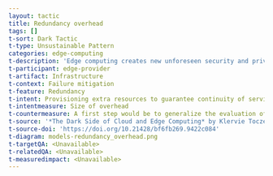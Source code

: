 ```yaml
---
layout: tactic
title: Redundancy overhead
tags: []
t-sort: Dark Tactic
t-type: Unsustainable Pattern
categories: edge-computing
t-description: 'Edge computing creates new unforeseen security and privacy issues considered in the dark tactics security overhead, redundancy overhead and trust overhead. Literature on these topics comes up with edge-specific mechanisms to counteract them, as already touched upon in the dark tactics unauthorized surveillance and one-sided infrastructure control. However, these mechanisms almost always require extra com putation to be performed e.g., for encryption and decryption in case of security, or for establishing trust between devices. The overhead is also present in the network as additional metadata become needed in the payloads. At the same time, in order to offer uninterrupted provisioning of edge computing applications, redundant resources must be set up, which increases the environmental impact. Certainly, smarter mechanisms can still be developed to increase security, guarantee continuity of service or establish trust at lower cost. One could also ask if these overheads are significant enough to matter.'
t-participant: edge-provider
t-artifact: Infrastructure
t-context: Failure mitigation
t-feature: Redundancy
t-intent: Provisioning extra resources to guarantee continuity of service
t-intentmeasure: Size of overhead
t-countermeasure: A first step would be to generalize the evaluation of the extra environmental cost (or at least the extra computation and communication required) of any such mechanisms and compare it with the concurrent approaches.
t-source: '*The Dark Side of Cloud and Edge Computing* by Klervie Toczé, Maël Madon, Muriel Garcia and Patricia Lago'
t-source-doi: 'https://doi.org/10.21428/bf6fb269.9422c084'
t-diagram: models-redundancy_overhead.png
t-targetQA: <Unavailable>
t-relatedQA: <Unavailable>
t-measuredimpact: <Unavailable>
---
```

